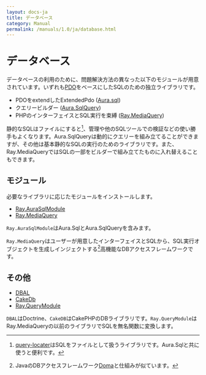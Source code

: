 ```yaml
---
layout: docs-ja
title: データベース
category: Manual
permalink: /manuals/1.0/ja/database.html
---
```


# データベース

データベースの利用のために、問題解決方法の異なった以下のモジュールが用意されています。いずれも[PDO](https://www.php.net/manual/ja/intro.pdo.php)をベースにしたSQLのための独立ライブラリです。

* PDOをextendしたExtendedPdo ([Aura.sql](https://github.com/auraphp/Aura.Sql))
* クエリービルダー ([Aura.SqlQuery](https://github.com/auraphp/Aura.SqlQuery))
* PHPのインターフェイスとSQL実行を束縛 ([Ray.MediaQuery](database_media.html))

静的なSQLはファイルにすると[^locater]、管理や他のSQLツールでの検証などの使い勝手もよくなります。Aura.SqlQueryは動的にクエリーを組み立てることができますが、その他は基本静的なSQLの実行のためのライブラリです。また、Ray.MediaQueryではSQLの一部をビルダーで組み立てたものに入れ替えることもできます。

[^locater]: [query-locater](https://github.com/koriym/Koriym.QueryLocator)はSQLをファイルとして扱うライブラリです。Aura.Sqlと共に使うと便利です。

## モジュール

必要なライブラリに応じたモジュールをインストールします。

* [Ray.AuraSqlModule](database_aura.html)
* [Ray.MediaQuery](database_media.html)

`Ray.AuraSqlModule`はAura.SqlとAura.SqlQueryを含みます。

`Ray.MediaQuery`はユーザーが用意したインターフェイスとSQLから、SQL実行オブジェクトを生成しインジェクトする[^doma]高機能なDBアクセスフレームワークです。

[^doma]: JavaのDBアクセスフレームワーク[Doma](https://doma.readthedocs.io/en/latest/basic/#examples)と仕組みが似ています。

## その他

* [DBAL](database_dbal.html)
* [CakeDb](database_cake.html)
* [Ray.QueryModule](https://github.com/ray-di/Ray.QueryModule/blob/1.x/README.ja.md)

`DBAL`はDoctrine、`CakeDB`はCakePHPのDBライブラリです。`Ray.QueryModule`はRay.MediaQueryの以前のライブラリでSQLを無名関数に変換します。
